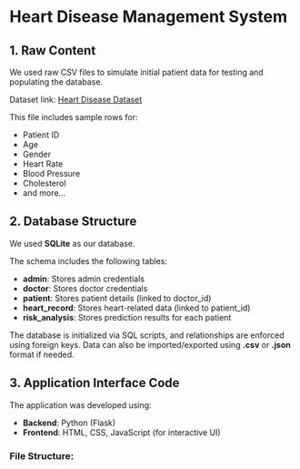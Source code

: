 # Heart Disease Management System

## 1. Raw Content
We used raw CSV files to simulate initial patient data for testing and populating the database.

Dataset link: [Heart Disease Dataset](https://www.kaggle.com/datasets/abdmental01/heart-disease-dataset)

This file includes sample rows for:
- Patient ID
- Age
- Gender
- Heart Rate
- Blood Pressure
- Cholesterol
- and more...

## 2. Database Structure
We used **SQLite** as our database.

The schema includes the following tables:

- **admin**: Stores admin credentials
- **doctor**: Stores doctor credentials
- **patient**: Stores patient details (linked to doctor_id)
- **heart_record**: Stores heart-related data (linked to patient_id)
- **risk_analysis**: Stores prediction results for each patient

The database is initialized via SQL scripts, and relationships are enforced using foreign keys. Data can also be imported/exported using **.csv** or **.json** format if needed.

## 3. Application Interface Code
The application was developed using:
- **Backend**: Python (Flask)
- **Frontend**: HTML, CSS, JavaScript (for interactive UI)

### File Structure:
